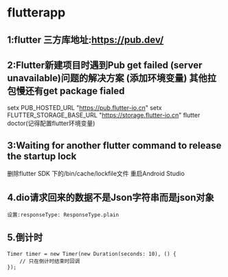 # flutterapp

## 1:flutter 三方库地址:https://pub.dev/

## 2:Flutter新建项目时遇到Pub get failed (server unavailable)问题的解决方案 (添加环境变量)  其他拉包慢还有get package fialed
  setx PUB_HOSTED_URL "https://pub.flutter-io.cn"
  setx FLUTTER_STORAGE_BASE_URL "https://storage.flutter-io.cn"
  flutter doctor(记得配置flutter环境变量)


## 3:Waiting for another flutter command to release the startup lock

   删除flutter SDK 下的/bin/cache/lockfile文件
   重启Android Studio

## 4.dio请求回来的数据不是Json字符串而是json对象
    设置:responseType: ResponseType.plain
    
    
## 5.倒计时
    Timer timer = new Timer(new Duration(seconds: 10), () {
        // 只在倒计时结束时回调
    });    


